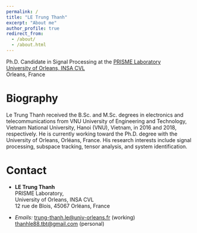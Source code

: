 ```yaml
---
permalink: /
title: "LE Trung Thanh"
excerpt: "About me"
author_profile: true
redirect_from: 
  - /about/
  - /about.html
---
```


Ph.D. Candidate in Signal Processing at the [PRISME Laboratory](https://www.univ-orleans.fr/fr/prisme)\
[University of Orleans, INSA CVL](https://www.univ-orleans.fr/)\
Orleans, France


Biography
======
Le Trung Thanh received the B.Sc. and M.Sc. degrees in electronics and telecommunications from VNU University of Engineering and Technology, Vietnam National University, Hanoi (VNU), Vietnam, in 2016 and 2018, respectively. He is currently working toward the Ph.D. degree with the University of Orleans, Orléans, France.
His research interests include signal processing, subspace tracking, tensor analysis, and system identification.


# Contact

* **LE Trung Thanh** \
PRISME Laboratory, \
University of Orleans, INSA CVL \
12 rue de Blois, 45067 Orléans, France 

* *Emails:* trung-thanh.le@univ-orleans.fr (working) \
           thanhle88.tbt@gmail.com (personal)

